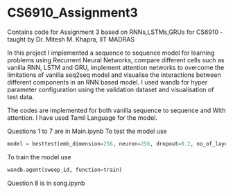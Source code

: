 # CS6910_Assignment3
Contains code for Assignment 3 based on RNNs,LSTMs,GRUs for CS6910 - taught by Dr. Mitesh M. Khapra, IIT MADRAS

In this project I implemented a sequence to sequence model for learning problems using Recurrent Neural Networks, compare different cells such as vanilla RNN, LSTM and GRU, implement attention networks to overcome the limitations of vanilla seq2seq model and visualise the interactions between different components in an RNN based model. I used wandb for hyper parameter configuration using the validation dataset and visualisation of test data.

The codes are implemented for both vanilla sequence to sequence and With attention. I have used Tamil Language for the model.

Questions 1 to 7 are in Main.ipynb
To test the model use
```python
model = besttest(emb_dimension=256, neuron=256, dropout=0.2, no_of_layers=3, layer="LSTM", att=False, teacher_forcing=1.0)
```

To train the model use
```python
wandb.agent(sweep_id, function=train)
```
Question 8 is in song.ipynb
